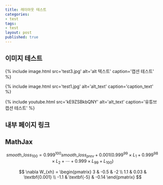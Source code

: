 ```yaml
---
title: 레이아웃 테스트
categories:
- test
tags:
- test
layout: post
published: true
---
```


## 이미지 테스트

{% include image.html
   src='test3.jpg'
   alt='alt 텍스트'
   caption='캡션 테스트' %}

{% include image.html
   src='test1.jpg'
   alt='alt_text'
   caption='caption_text' %}

{% include youtube.html
   src='kE9ZSBkbQNY'
   alt='alt_text'
   caption='유튜브 캡션 테스트' %}

## 내부 페이지 링크

## MathJax

$$
smooth\_loss_{100} = 0.999^{100} smooth\_loss_{prev} + 0.001 \left (  0.999^{99}\times L_{1} + 0.999^{98}\times L_{2} + \cdots +  0.999 \times L_{99} + L_{100} \right )
$$

$$
\nabla W_{xh} = \begin{pmatrix}
3 & -0.5 & -2 \\ 
1.1 & 0.03 & \textbf{0.001} \\ 
-1.1 & \textbf{-5} & -0.14
\end{pmatrix}
$$


